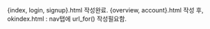 {index, login, signup}.html 작성완료.
{overview, account}.html 작성 후, okindex.html : nav탭에 url_for() 작성필요함.
